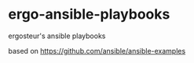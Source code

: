 # ergo-ansible-playbooks
ergosteur's ansible playbooks  

based on https://github.com/ansible/ansible-examples
